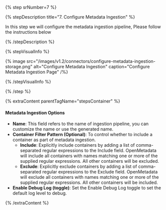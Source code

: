 {% step srNumber=7 %}

{% stepDescription title="7. Configure Metadata Ingestion" %}

In this step we will configure the metadata ingestion pipeline,
Please follow the instructions below

{% /stepDescription %}

{% stepVisualInfo %}

{% image
src="/images/v1.2/connectors/configure-metadata-ingestion-storage.png"
alt="Configure Metadata Ingestion"
caption="Configure Metadata Ingestion Page" /%}

{% /stepVisualInfo %}

{% /step %}

{% extraContent parentTagName="stepsContainer" %}

#### Metadata Ingestion Options

- **Name**: This field refers to the name of ingestion pipeline, you can customize the name or use the generated name.
- **Container Filter Pattern (Optional)**: To control whether to include a container as part of metadata ingestion.
    - **Include**: Explicitly include containers by adding a list of comma-separated regular expressions to the Include field. OpenMetadata will include all containers with names matching one or more of the supplied regular expressions. All other containers will be excluded.
    - **Exclude**: Explicitly exclude containers by adding a list of comma-separated regular expressions to the Exclude field. OpenMetadata will exclude all containers with names matching one or more of the supplied regular expressions. All other containers will be included.
- **Enable Debug Log (toggle)**: Set the Enable Debug Log toggle to set the default log level to debug.

{% /extraContent %}
